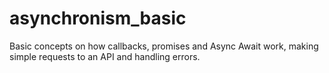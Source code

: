 # asynchronism_basic
Basic concepts on how callbacks, promises and Async Await work, making simple requests to an API and handling errors.

